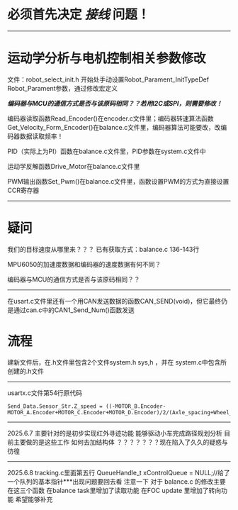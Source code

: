 
# 必须首先决定 ***接线*** 问题！


************************************************************************************

# 运动学分析与电机控制相关参数修改

文件：robot_select_init.h 开始处手动设置Robot_Parament_InitTypeDef  Robot_Parament参数，通过修改宏定义

***编码器与MCU的通信方式是否与该原码相同？？若用I2C或SPI，则需要修改！***

编码器读取函数Read_Encoder()在encoder.c文件里；编码器转速算法函数Get_Velocity_Form_Encoder()在balance.c文件里，编码器算法可能要改，改编码器数据读取频率！

PID（实际上为PI）函数在balance.c文件里，PID参数在system.c文件中

运动学反解函数Drive_Motor在balance.c文件里

PWM输出函数Set_Pwm()在balance.c文件里，函数设置PWM的方式为直接设置CCR寄存器


************************************************************************************

# 疑问

我们的目标速度从哪里来？？？ 已有获取方式：balance.c 136-143行

MPU6050的加速度数据和编码器的速度数据有何不同？

编码器与MCU的通信方式是否与该原码相同？？

************************************************************************************

在usart.c文件里还有一个用CAN发送数据的函数CAN_SEND(void)，但它最终仍是通过can.c中的CAN1_Send_Num()函数发送


# 流程

建新文件后，在.h文件里包含2个文件system.h sys,h ，并在 system.c中包含所创建的.h文件








************************************************************************************************
usartx.c文件第54行原代码

	Send_Data.Sensor_Str.Z_speed = ((-MOTOR_B.Encoder-MOTOR_A.Encoder+MOTOR_C.Encoder+MOTOR_D.Encoder)/2/(Axle_spacing+Wheel_spacing))*1000;
	
	
	
*******************************************************************************************************
2025.6.7
主要针对的是初步实现红外寻迹功能 能够驱动小车完成路径规划分析
目前主要做的是这些工作
如何去加结构体 ？？？？？？？现在陷入了久久的疑惑与彷徨
*******************************************************************************************************
2025.6.8
tracking.c里面第五行
QueueHandle_t xControlQueue = NULL;//给了一个队列的基本指针***出现问题要回去看
注意一下
对于 balance.c 的修改主要在这三个函数
在balance task里增加了读取功能
在FOC update 里增加了转向功能
希望能够补充








